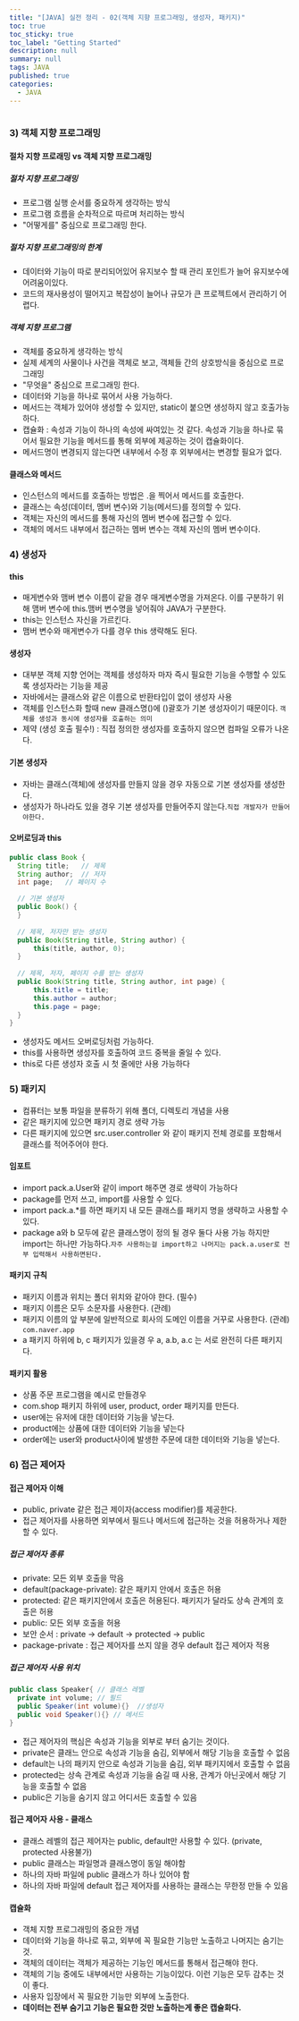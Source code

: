 ```yaml
---
title: "[JAVA] 실전 정리 - 02(객체 지향 프로그래밍, 생성자, 패키지)"
toc: true
toc_sticky: true
toc_label: "Getting Started"
description: null
summary: null
tags: JAVA
published: true
categories:
  - JAVA
---
```


```java

```

### 3) 객체 지향 프로그래밍

#### 절차 지향 프로래밍 vs 객체 지향 프로그래밍

##### 절차 지향 프로그래밍
- 프로그램 실행 순서를 중요하게 생각하는 방식
- 프로그램 흐름을 순차적으로 따르며 처리하는 방식
- "어떻게를" 중심으로 프로그래밍 한다.

##### 절차 지향 프로그래밍의 한계
- 데이터와 기능이 따로 분리되어있어 유지보수 할 때 관리 포인트가 늘어 유지보수에 어려움이있다.
- 코드의 재사용성이 떨어지고 복잡성이 늘어나 규모가 큰 프로젝트에서 관리하기 어렵다.

##### 객체 지향 프로그램
- 객체를 중요하게 생각하는 방식
- 실제 세계의 사물이나 사건을 객체로 보고, 객체들 간의 상호방식을 중심으로 프로그래밍
- "무엇을" 중심으로  프로그래밍 한다.
- 데이터와 기능을 하나로 묶어서 사용 가능하다.
- 메서드는 객체가 있어야 생성할 수 있지만, static이 붙으면 생성하지 않고 호출가능하다.
- 캡슐화 : 속성과 기능이 하나의 속성에 싸여있는 것 같다. 속성과 기능을 하나로 묶어서 필요한 기능을 메서드를 통해 외부에 제공하는 것이 캡슐화이다.
- 메서드명이 변경되지 않는다면 내부에서 수정 후 외부에서는 변경할 필요가 없다.

#### 클래스와 메서드
- 인스턴스의 메서드를 호출하는 방법은 .을 찍어서 메서드를 호출한다.
- 클래스는 속성(데이터, 멤버 변수)와 기능(메서드)를 정의할 수 있다.
- 객체는 자신의 메서드를 통해 자신의 멤버 변수에 접근할 수 있다.
- 객체의 메서드 내부에서 접근하는 멤버 변수는 객체 자신의 멤버 변수이다.


### 4) 생성자

#### this
- 매게변수와 맴버 변수 이름이 같을 경우 매게변수명을 가져온다. 이를 구분하기 위해 맴버 변수에 this.맴버 변수명을 넣어줘야 JAVA가 구분한다.
- this는 인스턴스 자신을 가르킨다.
- 맴버 변수와 매게변수가 다를 경우 this 생략해도 된다.

#### 생성자
- 대부분 객체 지향 언어는 객체를 생성하자 마자 즉시 필요한 기능을 수행할 수 있도록 생성자라는 기능을 제공
- 자바에서는 클래스와 같은 이름으로 반환타입이 없이 생성자 사용
- 객체를 인스턴스화 할때 new 클래스명()에 ()괄호가 기본 생성자이기 때문이다. `객체를 생성과 동시에 생성자를 호출하는 의미`
- 제약 (생성 호출 필수!) : 직접 정의한 생성자를 호출하지 않으면 컴파일 오류가 나온다.

#### 기본 생성자
- 자바는 클래스(객체)에 생성자를 만들지 않을 경우 자동으로 기본 생성자를 생성한다.
- 생성자가 하나라도 있을 경우 기본 생성자를 만들어주지 않는다.`직접 개발자가 만들어야한다.`

#### 오버로딩과 this
```java
public class Book {
  String title;   // 제목
  String author;  // 저자
  int page;   // 페이지 수

  // 기본 생성자
  public Book() {
  }
  
  // 제목, 저자만 받는 생성자
  public Book(String title, String author) {
      this(title, author, 0);
  }
  
  // 제목, 저자, 페이지 수를 받는 생성자
  public Book(String title, String author, int page) {
      this.title = title;
      this.author = author;
      this.page = page;
  }
}
```
- 생성자도 메서드 오버로딩처럼 가능하다.
- this를 사용하면 생성자를 호출하여 코드 중복을 줄일 수 있다.
- this로 다른 생성자 호출 시 첫 줄에만 사용 가능하다


### 5) 패키지
 - 컴퓨터는 보통 파일을 분류하기 위해 폴더, 디렉토리 개념을 사용
- 같은 패키지에 있으면 패키지 경로 생략 가능
- 다른 패키지에 있으면 src.user.controller 와 같이 패키지 전체 경로를 포함해서 클래스를 적어주어야 한다.

#### 임포트
- import pack.a.User와 같이 import 해주면 경로 생략이 가능하다
- package를 먼저 쓰고, import를 사용할 수 있다.
- import pack.a.*를 하면 패키지 내 모든 클래스를 패키지 명을 생략하고 사용할 수 있다.
- package a와 b 모두에 같은 클래스명이 정의 될 경우 둘다 사용 가능 하지만 import는 하나만 가능하다.`자주 사용하는걸 import하고 나머지는 pack.a.user로 전부 입력해서 사용하면된다.`

#### 패키지 규칙
- 패키지 이름과 위치는 폴더 위치와 같아야 한다. (필수)
- 패키지 이름은 모두 소문자를 사용한다. (관례)
- 패키지 이름의 앞 부분에 일반적으로 회사의 도메인 이름을 거꾸로 사용한다. (관례) `com.naver.app`
- a 패키지 하위에 b, c 패키지가 있을경    우 a, a.b, a.c 는 서로 완전히 다른 패키지다. 


#### 패키지 활용
- 상품 주문 프로그램을 예시로 만들경우
- com.shop 패키지 하위에 user, product, order 패키지를 만든다.
- user에는 유저에 대한 데이터와 기능을 넣는다.
- product에는 상품에 대한 데이터와 기능을 넣는다
- order에는 user와 product사이에 발생한 주문에 대한 데이터와 기능을 넣는다.


### 6) 접근 제어자

#### 접근 제어자 이해
- public, private 같은 접근 제이자(access modifier)를 제공한다.
- 접근 제어자를 사용하면 외부에서 필드나 메서드에 접근하는 것을 허용하거나 제한할 수 있다.

##### 접근 제어자 종류

- private: 모든 외부 호출을 막음
- default(package-private): 같은 패키지 안에서 호출은 허용
- protected: 같은 패키지안에서 호출은 허용된다. 패키지가 달라도 상속 관계의 호출은 허용
- public: 모든 외부 호출을 허용
- 보안 순서 : private -> default -> protected -> public
- package-private : 접근 제어자를 쓰지 않을 경우 default 접근 제어자 적용
 
##### 접근 제어자 사용 위치
```java
public class Speaker{ // 클래스 레벨
  private int volume; // 필드
  public Speaker(int volume){}  //생성자
  public void Speaker(){} // 메서드
}
```
- 접근 제어자의 핵심은 속성과 기능을 외부로 부터 숨기는 것이다.
- private은 클래느 안으로 속성과 기능을 숨김, 외부에서 해당 기능을 호출할 수 없음
- default는 나의 패키지 안으로 속성과 기능을 숨김, 외부 패키지에서 호출할 수 없음
- protected는 상속 관계로 속성과 기능을 숨길 때 사용, 관계가 아닌곳에서 해당 기능을 호출할 수 없음
- public은 기능을 숨기지 않고 어디서든 호출할 수 있음

#### 접근 제어자 사용 - 클래스
- 클래스 레벨의 접근 제어자는 public, default만 사용할 수 있다. (private, protected 사용불가)
- public 클래스는 파일명과 클래스명이 동일 해야함
- 하나의 자바 파일에 public 클래스가 하나 있어야 함
- 하나의 자바 파일에 default 접근 제어자를 사용하는 클래스는 무한정 만들 수 있음

#### 캡슐화
- 객체 지향 프로그래밍의 중요한 개념
- 데이터와 기능을 하나로 묶고, 외부에 꼭 필요한 기능만 노출하고 나머지는 숨기는 것.
- 객체의 데이터는 객체가 제공하는 기능인 메서드를 통해서 접근해야 한다.
- 객체의 기능 중에도 내부에서만 사용하는 기능이있다. 이런 기능은 모두 감추는 것이 좋다.
- 사용자 입장에서 꼭 필요한 기능만 외부에 노출한다.
- __데이터는 전부 숨기고 기능은 필요한 것만 노출하는게 좋은 캡슐화다.__
